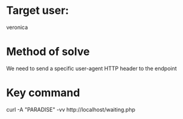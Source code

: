 # Target user:
veronica
# Method of solve
We need to send a specific user-agent HTTP header to the endpoint
# Key command
curl -A "PARADISE" -vv http://localhost/waiting.php
